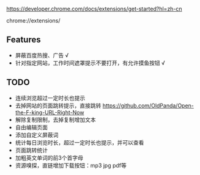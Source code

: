 https://developer.chrome.com/docs/extensions/get-started?hl=zh-cn

chrome://extensions/

## Features
 * 屏蔽百度热搜、广告 √
 * 针对指定网站，工作时间遮罩提示不要打开，有允许摸鱼按钮 √

## TODO
 * 连续浏览超过一定时长也提示
 * 去掉网站的页面跳转提示，直接跳转 https://github.com/OldPanda/Open-the-F-king-URL-Right-Now
 * 解除复制限制，去掉复制增加文本
 * 自由编辑页面
 * 添加自定义屏蔽词
 * 统计每日浏览时长，超过一定时长也提示，并可以查看
 * 页面跳转统计
 * 加粗英文单词的前3个首字母
 * 资源嗅探，直链增加下载按钮：mp3 jpg pdf等